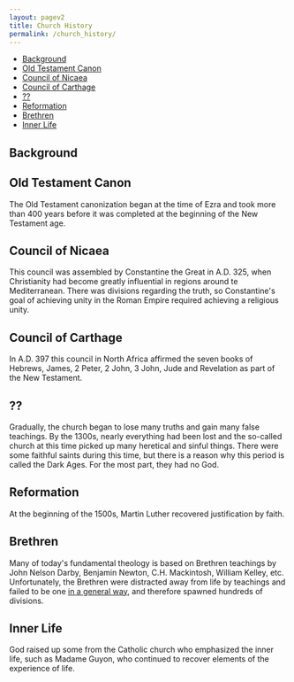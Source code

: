 ```yaml
---
layout: pagev2
title: Church History
permalink: /church_history/
---
```

- [Background](#background)
- [Old Testament Canon](#old-testament-canon)
- [Council of Nicaea](#council-of-nicaea)
- [Council of Carthage](#council-of-carthage)
- [??](#)
- [Reformation](#reformation)
- [Brethren](#brethren)
- [Inner Life](#inner-life)

## Background

## Old Testament Canon

The Old Testament canonization began at the time of Ezra and took more than 400 years before it was completed at the beginning of the New Testament age.

## Council of Nicaea

This council was assembled by Constantine the Great in A.D. 325, when Christianity had become greatly influential in regions around te Mediterranean. There was divisions regarding the truth, so Constantine's goal of achieving unity in the Roman Empire required achieving a religious unity. 

## Council of Carthage

In A.D. 397 this council in North Africa affirmed the seven books of Hebrews, James, 2 Peter, 2 John, 3 John, Jude and Revelation as part of the New Testament.

## ??

Gradually, the church began to lose many truths and gain many false teachings. By the 1300s, nearly everything had been lost and the so-called church at this time picked up many heretical and sinful things. There were some faithful saints during this time, but there is a reason why this period is called the Dark Ages. For the most part, they had no God.

## Reformation

At the beginning of the 1500s, Martin Luther recovered justification by faith.

## Brethren

Many of today's fundamental theology is based on Brethren teachings by John Nelson Darby, Benjamin Newton, C.H. Mackintosh, William Kelley, etc. Unfortunately, the Brethren were distracted away from life by teachings and failed to be one [in a general way](../speciality_generality_practicality#generality), and therefore spawned hundreds of divisions.

## Inner Life

God raised up some from the Catholic church who emphasized the inner life, such as Madame Guyon, who continued to recover elements of the experience of life.
